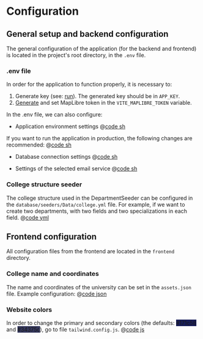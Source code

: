 # Configuration

## General setup and backend configuration
The general configuration of the application (for the backend and frontend) is located in the project's root directory, in the `.env` file.

### .env file
In order for the application to function properly, it is necessary to:
1. Generate key (see: [run](../technical/run.html#manual)). The generated key should be in `APP_KEY`.
2. [Generate](https://cloud.maptiler.com/account/keys/) and set MapLibre token in the `VITE_MAPLIBRE_TOKEN` variable. 

In the .env file, we can also configure:
- Application environment settings
@[code sh](@/env/app-default.md)

If you want to run the application in production, the following changes are recommended:
@[code sh](@/env/app-default.md)

- Database connection settings
@[code sh](@/env/db-default.md)

- Settings of the selected email service
@[code sh](@/env/mail-default.md)

### College structure seeder
The college structure used in the DepartmentSeeder can be configured in the `database/seeders/Data/college.yml` file. For example, if we want to create two departments, with two fields and two specializations in each field.
@[code yml](@/seeder/department-data.md)

## Frontend configuration
All configuration files from the frontend are located in the `frontend` directory.

### College name and coordinates
The name and coordinates of the university can be set in the `assets.json` file. Example configuration:
@[code json](@/config/college.md)

### Website colors
In order to change the primary and secondary colors (the defaults: <span style="background-color:#171c58">#171c58</span> and <span style="background-color:#34375c">#34375c</span>), go to file `tailwind.config.js`.
@[code js](@/config/tailwind.md)